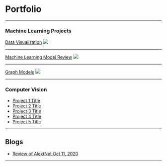 # Portfolio

---

### Machine Learning Projects

[Data Visualization](/sample_page)
<img src="images/dummy_thumbnail.jpg?raw=true"/>

---
[Machine Learning Model Review](/pdf/intermediatepythongithubio.pdf)
<img src="images/dummy_thumbnail.jpg?raw=true"/>

---
[Graph Models](http://example.com/)
<img src="images/dummy_thumbnail.jpg?raw=true"/>

---

### Computer Vision

- [Project 1 Title](http://example.com/)
- [Project 2 Title](http://example.com/)
- [Project 3 Title](http://example.com/)
- [Project 4 Title](http://example.com/)
- [Project 5 Title](http://example.com/)

---

## Blogs

- [Review of AlextNet Oct 11, 2020](/Review_AlexNet.md)


---
<!-- Remove above link if you don't want to attibute -->
